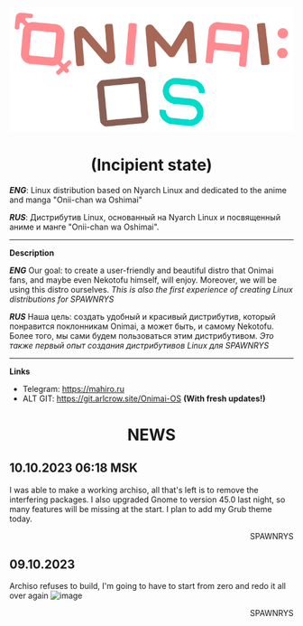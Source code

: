 <div align="center">
   <img src="https://github.com/ONIMAI-OS/.github/blob/main/onimai_logo.png?raw=true" width="600px" style="margin:auto;"/>

# (Incipient state)
<div align="left">

_**ENG**_: Linux distribution based on Nyarch Linux and dedicated to the anime and manga "Onii-chan wa Oshimai"

_**RUS**_: Дистрибутив Linux, основанный на Nyarch Linux и посвященный аниме и манге "Onii-chan wa Oshimai". 
** **
**Description**

_**ENG**_ Our goal: to create a user-friendly and beautiful distro that Onimai fans, and maybe even Nekotofu himself, will enjoy. Moreover, we will be using this distro ourselves. *This is also the first experience of creating Linux distributions for SPAWNRYS*

_**RUS**_ Наша цель: создать удобный и красивый дистрибутив, который понравится поклонникам Onimai, а может быть, и самому Nekotofu. Более того, мы сами будем пользоваться этим дистрибутивом. *Это также первый опыт создания дистрибутивов Linux для SPAWNRYS*
** **
**Links**
- Telegram: https://mahiro.ru
- ALT GIT: https://git.arlcrow.site/Onimai-OS **(With fresh updates!)**

<div align="center">

# NEWS

<div align="left">

## 10.10.2023 06:18 MSK
I was able to make a working archiso, all that's left is to remove the interfering packages.  I also upgraded Gnome to version 45.0 last night, so many features will be missing at the start. I plan to add my Grub theme today.

<div align="right">

SPAWNRYS

<div align="left">

## 09.10.2023
Archiso refuses to build, I'm going to have to start from zero and redo it all over again
![image](https://github.com/ONIMAI-OS/.github/assets/68144848/9c1b679a-39f7-466b-8856-d70087a09bfa)

<div align="right">

SPAWNRYS
